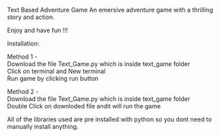Text Based Adventure Game
An emersive adventure game with a thrilling story and action.

Enjoy and have fun !!!


Installation:

Method 1 - <br />
Download the file Text_Game.py which is inside text_game folder <br />
Click on terminal and New terminal<br />
Run game by clicking run button

Method 2 - <br />
Download the file Text_Game.py which is inside text_game folder <br />
Double Click on downloded file andit will run the game <br />

All of the libraries used are pre installed with python so you dont need to manually install anything.
